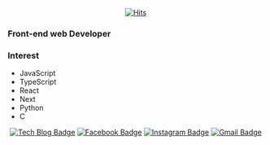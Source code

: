<div align=center>

[![Hits](https://hits.seeyoufarm.com/api/count/incr/badge.svg?url=https%3A%2F%2Fgithub.com%2Fzzsza)](https://hits.seeyoufarm.com) 

</div>

### Front-end web Developer

### Interest
- JavaScript
- TypeScript
- React
- Next
- Python
- C
<div align=center>

[![Tech Blog Badge](http://img.shields.io/badge/-Tech%20blog-black?style=flat-square&logo=github&link=https://jay0811.tistory.com/)](https://jay0811.tistory.com/) 
[![Facebook Badge](https://img.shields.io/badge/-Facebook-1877f2?style=flat-square&logo=facebook&logoColor=white&linkhttps://www.facebook.com/profile.php?id=100006950972262)](https://www.facebook.com/profile.php?id=100006950972262) 
[![Instagram Badge](https://img.shields.io/badge/-Instagram-dd2a7b?style=flat-square&logo=instagram&logoColor=white&link=https://www.instagram.com/idk_imjustlazy/)](https://www.instagram.com/idk_imjustlazy/) 
[![Gmail Badge](https://img.shields.io/badge/-Gmail-d14836?style=flat-square&logo=Gmail&logoColor=white&link=mailto:qusghdus12345@gmail.com)](mailto:qusghdus12345@gmail.com)
</div>
